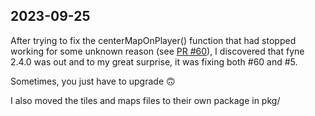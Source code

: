 ## 2023-09-25

After trying to fix the centerMapOnPlayer() function that had stopped working for some unknown reason (see [PR #60](https://github.com/zwindler/gocastle/pull/60/files)), I discovered that fyne 2.4.0 was out and to my great surprise, it was fixing both #60 and #5.

Sometimes, you just have to upgrade :upside_down_face:

I also moved the tiles and maps files to their own package in pkg/